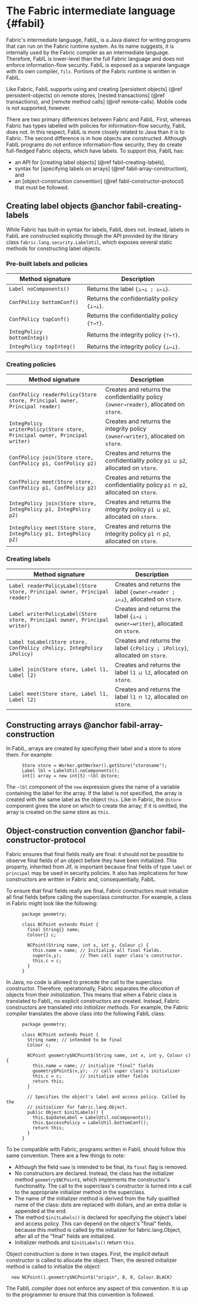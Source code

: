 The Fabric intermediate language {#fabil}
================================

Fabric's intermediate language, FabIL, is a Java dialect for writing programs
that can run on the Fabric runtime system. As its name suggests, it is
internally used by the Fabric compiler as an intermediate language. Therefore,
FabIL is lower-level than the full Fabric language and does not enforce
information-flow security. FabIL is exposed as a separate language with its own
compiler, `filc`. Portions of the Fabric runtime is written in FabIL.

Like Fabric, FabIL supports using and creating
[persistent objects] (@ref persistent-objects) on remote stores,
[nested transactions] (@ref transactions), and
[remote method calls] (@ref remote-calls). Mobile code is not supported,
however.

There are two primary differences between Fabric and FabIL. First, whereas
Fabric has types labelled with policies for information-flow security, FabIL
does not. In this respect, FabIL is more closely related to Java than it is to
Fabric. The second difference is in how objects are constructed. Although FabIL
programs do not enforce information-flow security, they do create full-fledged
Fabric objects, which have labels. To support this, FabIL has:
* an API for [creating label objects] (@ref fabil-creating-labels),
* syntax for [specifying labels on arrays] (@ref fabil-array-construction), and
* an [object-construction convention] (@ref fabil-constructor-protocol) that
  must be followed.

Creating label objects @anchor fabil-creating-labels
----------------------

While Fabric has built-in syntax for labels, FabIL does not. Instead, labels in
FabIL are constructed explicitly through the API provided by the library class
`fabric.lang.security.LabelUtil`, which exposes several static methods for
constructing label objects.

### Pre-built labels and policies

Method signature | Description
---------------- | -----------
`Label noComponents()`       | Returns the label `{⊥→⊥ ; ⊥←⊥}`.
`ConfPolicy bottomConf()`    | Returns the confidentiality policy `{⊥→⊥}`.
`ConfPolicy topConf()`       | Returns the confidentiality policy `{⊤→⊤}`.
`IntegPolicy bottomInteg()`  | Returns the integrity policy `{⊤←⊤}`.
`IntegPolicy topInteg()`     | Returns the integrity policy `{⊥←⊥}`.

### Creating policies

Method signature | Description
---------------- | -----------
`ConfPolicy readerPolicy(Store store, Principal owner, Principal reader)` | Creates and returns the confidentiality policy `{owner→reader}`, allocated on `store`.
`IntegPolicy writerPolicy(Store store, Principal owner, Principal writer)` | Creates and returns the integrity policy `{owner←writer}`, allocated on `store`.
`ConfPolicy join(Store store, ConfPolicy p1, ConfPolicy p2)` | Creates and returns the confidentiality policy `p1 ⊔ p2`, allocated on `store`.
`ConfPolicy meet(Store store, ConfPolicy p1, ConfPolicy p2)` | Creates and returns the confidentiality policy `p1 ⊓ p2`, allocated on `store`.
`IntegPolicy join(Store store, IntegPolicy p1, IntegPolicy p2)` | Creates and returns the integrity policy `p1 ⊔ p2`, allocated on `store`.
`IntegPolicy meet(Store store, IntegPolicy p1, IntegPolicy p2)` | Creates and returns the integrity policy `p1 ⊓ p2`, allocated on `store`.

### Creating labels

Method signature | Description
---------------- | -----------
`Label readerPolicyLabel(Store store, Principal owner, Principal reader)` | Creates and returns the label `{owner→reader ; ⊥←⊥}`, allocated on `store`.
`Label writerPolicyLabel(Store store, Principal owner, Principal writer)` | Creates and returns the label `{⊥→⊥ ; owner←writer}`, allocated on `store`.
`Label toLabel(Store store, ConfPolicy cPolicy, IntegPolicy iPolicy)` | Creates and returns the label `{cPolicy ; iPolicy}`, allocated on `store`.
`Label join(Store store, Label l1, Label l2)` | Creates and returns the label `l1 ⊔ l2`, allocated on `store`.
`Label meet(Store store, Label l1, Label l2)` | Creates and returns the label `l1 ⊓ l2`, allocated on `store`.

Constructing arrays @anchor fabil-array-construction
-------------------

In FabIL, arrays are created by specifying their label and a store to store
them. For example:
~~~
      Store store = Worker.getWorker().getStore("storename");
      Label lbl = LabelUtil.noComponents();
      int[] array = new int[5] ~lbl @store;
~~~
The `~lbl` component of the `new` expression gives the name of a variable
containing the label for the array. If the label is not specified, the array is
created with the same label as the object `this`. Like in Fabric, the `@store`
component gives the store on which to create the array; if it is omitted, the
array is created on the same store as `this`.

Object-construction convention @anchor fabil-constructor-protocol
------------------------------

Fabric ensures that final fields really are final: it should not be possible to
observe final fields of an object before they have been initialized. This
property, inherited from Jif, is important because final fields of type `label`
or `principal` may be used in security policies. It also has implications for
how constructors are written in Fabric and, consequentially, FabIL.

To ensure that final fields really are final, Fabric constructors must
initialize all final fields before calling the superclass constructor. For
example, a class in Fabric might look like the following:
~~~
      package geometry;

      class NCPoint extends Point {
        final String{} name;
        Colour{} c;

        NCPoint(String name, int x, int y, Colour c) {
          this.name = name; // Initialize all final fields.
          super(x,y);       // Then call super class's constructor.
          this.c = c;
        }
      }
~~~

In Java, no code is allowed to precede the call to the superclass constructor.
Therefore, operationally, Fabric separates the _allocation_ of objects from
their _initialization_. This means that when a Fabric class is translated to
FabIL, no explicit constructors are created. Instead, Fabric constructors are
translated into _initializer methods_. For example, the Fabric compiler
translates the above class into the following FabIL class:

~~~
      package geometry;

      class NCPoint extends Point {
        String name; // intended to be final
        Colour c;

        NCPoint geometry$NCPoint$(String name, int x, int y, Colour c) {
          this.name = name; // initialize "final" fields
          geometry$Point$(x,y);  // call super class's initializer
          this.c = c;       // initialize other fields
          return this;
        }

        // Specifies the object's label and access policy. Called by the
        // initializer for fabric.lang.Object.
        public Object $initLabels() {
          this.$updateLabel = LabelUtil.noComponents();
          this.$accessPolicy = LabelUtil.bottomConf();
          return this;
        }
      }
~~~

To be compatible with Fabric, programs written in FabIL should follow this same
convention. There are a few things to note:

  * Although the field `name` is intended to be final, its `final` flag is
    removed.
  * No constructors are declared. Instead, the class has the initializer method
    `geometry$NCPoint$`, which implements the constructor's functionality. The
    call to the superclass's constructor is turned into a call to the
    appropriate initializer method in the superclass.
  * The name of the initializer method is derived from the fully qualified name
    of the class: dots are replaced with dollars, and an extra dollar is
    appended at the end.
  * The method `$initLabels()` is declared for specifying the object's label
    and access policy. This can depend on the object's "final" fields, because
    this method is called by the initializer for fabric.lang.Object, after all
    of the "final" fields are initialized.
  * Initializer methods and `$initLabels()` return `this`.

Object construction is done in two stages. First, the implicit default
constructor is called to allocate the object. Then, the desired initializer
method is called to initialize the object:
~~~
  new NCPoint().geometry$NCPoint$("origin", 0, 0, Colour.BLACK)
~~~

The FabIL compiler does not enforce any aspect of this convention. It is up to
the programmer to ensure that this convention is followed.
